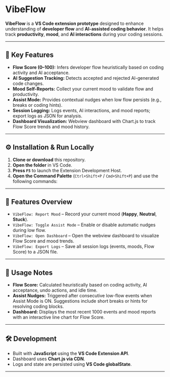 # VibeFlow

**VibeFlow** is a **VS Code extension prototype** designed to enhance understanding of **developer flow** and **AI-assisted coding behavior**. It helps track **productivity**, **mood**, and **AI interactions** during your coding sessions.

---

## 🔑 Key Features

- **Flow Score (0–100):** Infers developer flow heuristically based on coding activity and AI acceptance.
- **AI Suggestion Tracking:** Detects accepted and rejected AI-generated code changes.
- **Mood Self-Reports:** Collect your current mood to validate flow and productivity.
- **Assist Mode:** Provides contextual nudges when low flow persists (e.g., breaks or coding hints).
- **Session Logging:** Logs events, AI interactions, and mood reports; export logs as JSON for analysis.
- **Dashboard Visualization:** Webview dashboard with Chart.js to track Flow Score trends and mood history.

---

## ⚙️ Installation & Run Locally

1. **Clone or download** this repository.
2. **Open the folder** in VS Code.
3. **Press `F5`** to launch the Extension Development Host.
4. **Open the Command Palette** (`Ctrl+Shift+P` / `Cmd+Shift+P`) and use the following commands:

---

## 🧭 Features Overview

- `VibeFlow: Report Mood` – Record your current mood (**Happy**, **Neutral**, **Stuck**).
- `VibeFlow: Toggle Assist Mode` – Enable or disable automatic nudges during low flow.
- `VibeFlow: Open Dashboard` – Open the webview dashboard to visualize Flow Score and mood trends.
- `VibeFlow: Export Logs` – Save all session logs (events, moods, Flow Score) to a JSON file.

---

## 📌 Usage Notes

- **Flow Score:** Calculated heuristically based on coding activity, AI acceptance, undo actions, and idle time.
- **Assist Nudges:** Triggered after consecutive low-flow events when Assist Mode is ON. Suggestions include short breaks or hints for resolving coding blocks.
- **Dashboard:** Displays the most recent 1000 events and mood reports with an interactive line chart for Flow Score.

---

## 🛠️ Development

- Built with **JavaScript** using the **VS Code Extension API**.
- Dashboard uses **Chart.js via CDN**.
- Logs and state are persisted using **VS Code globalState**.

---
